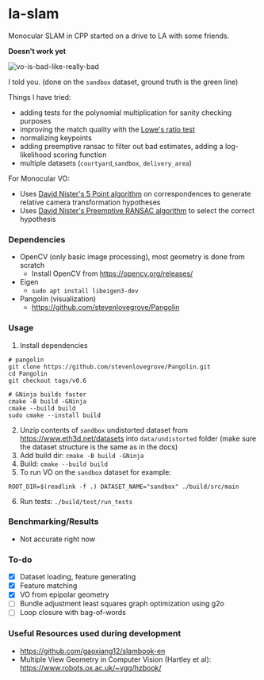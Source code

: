 # la-slam

Monocular SLAM in CPP started on a drive to LA with some friends.

**Doesn't work yet**

![vo-is-bad-like-really-bad](https://github.com/raghavauppuluri13/la-slam/assets/41026849/a4c89955-ffd9-486e-bd5c-e69b295a8fe9)

I told you. (done on the `sandbox` dataset, ground truth is the green line)

Things I have tried:
- adding tests for the polynomial multiplication for sanity checking purposes
- improving the match quality with the [Lowe's ratio test](https://stackoverflow.com/questions/51197091/how-does-the-lowes-ratio-test-work)
- normalizing keypoints
- adding preemptive ransac to filter out bad estimates, adding a log-likelihood scoring function
- multiple datasets (`courtyard`,`sandbox`, `delivery_area`)

For Monocular VO:
- Uses [David Nister's 5 Point algorithm](https://ieeexplore.ieee.org/document/1288525) on correspondences to generate relative camera transformation hypotheses
- Uses [David Nister's Preemptive RANSAC algorithm](https://ieeexplore.ieee.org/document/1238341) to select the correct hypothesis

### Dependencies
- OpenCV (only basic image processing), most geometry is done from scratch 
  - Install OpenCV from https://opencv.org/releases/
- Eigen
  - `sudo apt install libeigen3-dev`
- Pangolin (visualization)
  - https://github.com/stevenlovegrove/Pangolin

### Usage 

1. Install dependencies

```
# pangolin
git clone https://github.com/stevenlovegrove/Pangolin.git
cd Pangolin
git checkout tags/v0.6

# GNinja builds faster
cmake -B build -GNinja
cmake --build build
sudo cmake --install build
```

2. Unzip contents of `sandbox` undistorted dataset from https://www.eth3d.net/datasets into `data/undistorted` folder (make sure the dataset structure is the same as in the docs)
3. Add build dir: `cmake -B build -GNinja` 
4. Build: `cmake --build build`
5. To run VO on the `sandbox` dataset for example: 

```
ROOT_DIR=$(readlink -f .) DATASET_NAME="sandbox" ./build/src/main
```
6. Run tests: `./build/test/run_tests`

### Benchmarking/Results

- Not accurate right now

### To-do
- [x] Dataset loading, feature generating
- [x] Feature matching
- [x] VO from epipolar geometry
- [ ] Bundle adjustment least squares graph optimization using g2o
- [ ] Loop closure with bag-of-words

### Useful Resources used during development 
- https://github.com/gaoxiang12/slambook-en
- Multiple View Geometry in Computer Vision (Hartley et al): https://www.robots.ox.ac.uk/~vgg/hzbook/
